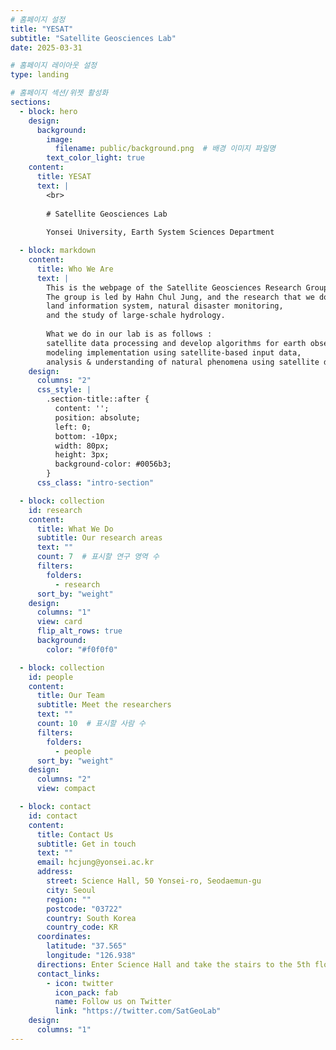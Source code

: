 ```yaml
---
# 홈페이지 설정
title: "YESAT"
subtitle: "Satellite Geosciences Lab"
date: 2025-03-31

# 홈페이지 레이아웃 설정
type: landing

# 홈페이지 섹션/위젯 활성화
sections:
  - block: hero
    design:
      background:
        image:
          filename: public/background.png  # 배경 이미지 파일명
        text_color_light: true
    content:
      title: YESAT
      text: |
        <br>
        
        # Satellite Geosciences Lab
        
        Yonsei University, Earth System Sciences Department

  - block: markdown
    content:
      title: Who We Are
      text: |
        This is the webpage of the Satellite Geosciences Research Group at the Department of Earth System Sciences, Yonsei University.
        The group is led by Hahn Chul Jung, and the research that we do focuses on radar remote sensing, 
        land information system, natural disaster monitoring, 
        and the study of large-schale hydrology.
        
        What we do in our lab is as follows : 
        satellite data processing and develop algorithms for earth observation, 
        modeling implementation using satellite-based input data,
        analysis & understanding of natural phenomena using satellite data and modeling.
    design:
      columns: "2"
      css_style: |
        .section-title::after {
          content: '';
          position: absolute;
          left: 0;
          bottom: -10px;
          width: 80px;
          height: 3px;
          background-color: #0056b3;
        }
      css_class: "intro-section"

  - block: collection
    id: research
    content:
      title: What We Do
      subtitle: Our research areas
      text: ""
      count: 7  # 표시할 연구 영역 수
      filters:
        folders:
          - research
      sort_by: "weight"
    design:
      columns: "1"
      view: card
      flip_alt_rows: true
      background:
        color: "#f0f0f0"

  - block: collection
    id: people
    content:
      title: Our Team
      subtitle: Meet the researchers
      text: ""
      count: 10  # 표시할 사람 수
      filters:
        folders:
          - people
      sort_by: "weight"
    design:
      columns: "2"
      view: compact

  - block: contact
    id: contact
    content:
      title: Contact Us
      subtitle: Get in touch
      text: ""
      email: hcjung@yonsei.ac.kr
      address:
        street: Science Hall, 50 Yonsei-ro, Seodaemun-gu
        city: Seoul
        region: ""
        postcode: "03722"
        country: South Korea
        country_code: KR
      coordinates:
        latitude: "37.565"
        longitude: "126.938"
      directions: Enter Science Hall and take the stairs to the 5th floor
      contact_links:
        - icon: twitter
          icon_pack: fab
          name: Follow us on Twitter
          link: "https://twitter.com/SatGeoLab"
    design:
      columns: "1"
---
```

